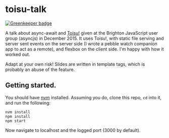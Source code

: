 # toisu-talk

[![Greenkeeper badge](https://badges.greenkeeper.io/qubyte/toisu-talk.svg)](https://greenkeeper.io/)

A talk about async-await and [Toisu!](https://github.com/qubyte/toisu) given at the Brighton JavaScript user group (asyncjs) in December 2015. It uses Toisu!, with static file serving and server sent events on the server side (I wrote a pebble watch companion app to act as a remote), and flexbox on the client side. I'm happy with how it worked out.

Adapt at your own risk! Slides are written in template tags, which is probably an abuse of the feature.

## Getting started.

You should have [nvm](https://github.com/creationix/nvm) installed. Assuming you do, clone this repo, `cd` into it, and run the following:

```shell
nvm install
npm install
npm start
```

Now navigate to localhost and the logged port (3000 by default).
